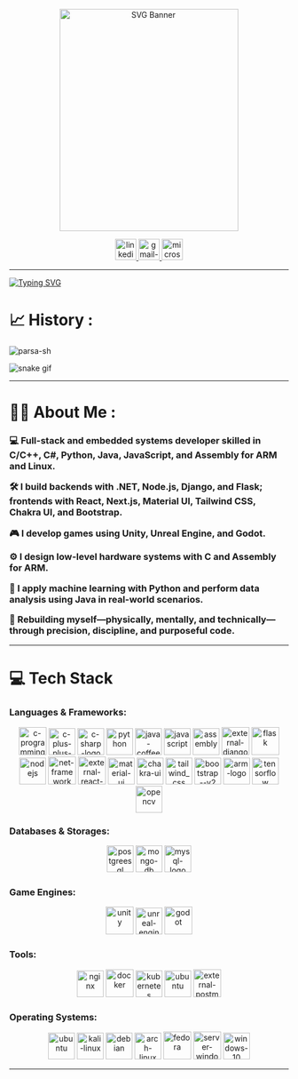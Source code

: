 <p align="center">
  <a href="https://github.com/Akshay090/svg-banners">
    <img src="https://svg-banners.vercel.app/api?type=typeWriter&text1=Write Code That Writes the Future.&width" alt="SVG Banner" width="80%" height="400px"/>
  </a>
</p>
<p align="center">
  <a href="www.linkedin.com/in/alimohammadnia">
   <img width="38" height="38" src="https://img.icons8.com/color/48/linkedin.png" alt="linkedin"/>
  </a>
  <a href="mailto:shahsavanparsa4@gmail.com">
    <img width="38" height="38" src="https://img.icons8.com/color/48/gmail-new.png" alt="gmail-new"/>
  </a>
 <a href="mailto:shahsavanparsa4@outlook.com" style="display:inline-flex; align-items:center; gap:8px; text-decoration:none;">
  <img width="38" height="38" src="https://img.icons8.com/color/48/microsoft-outlook-2019--v2.png" alt="microsoft-outlook-2019--v2"/>
</a>
</p>

---

[![Typing SVG](https://readme-typing-svg.demolab.com?font=Fira+Code&weight=300&duration=3000&pause=1000&width=800&height=70&lines=Hi+%F0%9F%91%8B+%2C+My+name+is+Parsa;I'm+Full-stack+%2C+Embedded-systems+%2C+Cybersecurity+engineer)](https://git.io/typing-svg)

# 📈 History :

<p align="left"> <img src="https://komarev.com/ghpvc/?username=parsa-sh&label=Profile%20views&color=0e75b6&style=flat" alt="parsa-sh" /> </p>

![snake gif](https://github.com/parsa-sh/parsa-sh/blob/output/github-contribution-grid-snake2.svg)

---

# 🧑‍💻 About Me :

<h3>

💻 Full-stack and embedded systems developer skilled in **C/C++**, **C#**, **Python**, **Java**, **JavaScript**, and **Assembly** for **ARM** and **Linux**.

🛠️ I build backends with **.NET**, **Node.js**, **Django**, and **Flask**; frontends with **React**, **Next.js**, **Material UI**, **Tailwind CSS**, **Chakra UI**, and **Bootstrap**.

🎮 I develop games using **Unity**, **Unreal Engine**, and **Godot**.

⚙️ I design low-level hardware systems with **C** and **Assembly** for **ARM**.

🧠 I apply machine learning with **Python** and perform data analysis using **Java** in real-world scenarios.

🧭 Rebuilding myself—physically, mentally, and technically—through precision, discipline, and purposeful code.

</h3>

---

# 💻 Tech Stack

### Languages & Frameworks:

<p align="center">
  <img width="50" height="50" src="https://img.icons8.com/fluency/50/c-programming.png" alt="c-programming"/>
  <img width="48" height="48" src="https://img.icons8.com/color/48/c-plus-plus-logo.png" alt="c-plus-plus-logo"/>
  <img width="48" height="48" src="https://img.icons8.com/color/48/c-sharp-logo.png" alt="c-sharp-logo"/>
  <img width="48" height="48" src="https://img.icons8.com/color/48/python.png" alt="python"/>
  <img width="48" height="48" src="https://img.icons8.com/color/48/java-coffee-cup-logo.png" alt="java-coffee-cup-logo"/>
  <img width="48" height="48" src="https://img.icons8.com/color/48/javascript.png" alt="javascript"/>
  <img width="48" height="48" src="https://img.icons8.com/color/48/assembly.png" alt="assembly"/>
  <img width="50" height="50" src="https://img.icons8.com/external-tal-revivo-filled-tal-revivo/50/external-django-a-high-level-python-web-framework-that-encourages-rapid-development-logo-filled-tal-revivo.png" alt="external-django-a-high-level-python-web-framework-that-encourages-rapid-development-logo-filled-tal-revivo"/>
  <img width="50" height="50" src="https://img.icons8.com/fluency/50/flask.png" alt="flask"/>
  <img width="48" height="48" src="https://img.icons8.com/color/48/nodejs.png" alt="nodejs"/>
  <img width="50" height="50" src="https://img.icons8.com/fluency/50/net-framework.png" alt="net-framework"/>
  <img width="50" height="50" src="https://img.icons8.com/external-tal-revivo-shadow-tal-revivo/50/external-react-a-javascript-library-for-building-user-interfaces-logo-shadow-tal-revivo.png" alt="external-react-a-javascript-library-for-building-user-interfaces-logo-shadow-tal-revivo"/>
  <img width="48" height="48" src="https://img.icons8.com/color/48/material-ui.png" alt="material-ui"/>
  <img width="48" height="48" src="https://img.icons8.com/color/48/chakra-ui.png" alt="chakra-ui"/>
  <img width="48" height="48" src="https://img.icons8.com/color/48/tailwind_css.png" alt="tailwind_css"/>
  <img width="48" height="48" src="https://img.icons8.com/color/48/bootstrap--v2.png" alt="bootstrap--v2"/>
  
  <img width="48" height="48" src="https://img.icons8.com/color/48/arm-logo.png" alt="arm-logo"/>
  <img width="48" height="48" src="https://img.icons8.com/color/48/tensorflow.png" alt="tensorflow"/>
  <img width="48" height="48" src="https://img.icons8.com/color/48/opencv.png" alt="opencv"/>
  
</p>

### Databases & Storages:

<p align="center">
  <img width="48" height="48" src="https://img.icons8.com/color/48/postgreesql.png" alt="postgreesql"/>
  <img width="48" height="48" src="https://img.icons8.com/color/48/mongo-db.png" alt="mongo-db"/>
  <img width="48" height="48" src="https://img.icons8.com/color/48/mysql-logo.png" alt="mysql-logo"/>
</p>

### Game Engines:

<p align="center">
  <img width="50" height="50" src="https://img.icons8.com/ios-filled/50/unity.png" alt="unity"/>
  <img width="48" height="48" src="https://img.icons8.com/color/48/unreal-engine.png" alt="unreal-engine"/>
  <img width="50" height="50" src="https://img.icons8.com/nolan/50/godot.png" alt="godot"/>
</p>

### Tools:

<p align="center">
  <img width="48" height="48" src="https://img.icons8.com/color/48/nginx.png" alt="nginx"/>
  <img width="50" height="50" src="https://img.icons8.com/fluency/50/docker.png" alt="docker"/>
  <img width="48" height="48" src="https://img.icons8.com/color/48/kubernetes.png" alt="kubernetes"/>
  <img width="48" height="48" src="https://img.icons8.com/color/48/ubuntu.png" alt="ubuntu"/>
  <img width="50" height="50" src="https://img.icons8.com/external-tal-revivo-color-tal-revivo/50/external-postman-is-the-only-complete-api-development-environment-logo-color-tal-revivo.png" alt="external-postman-is-the-only-complete-api-development-environment-logo-color-tal-revivo"/>
</p>

### Operating Systems:

<p align="center">
  <img width="48" height="48" src="https://img.icons8.com/color/48/ubuntu.png" alt="ubuntu"/>
  <img width="48" height="48" src="https://img.icons8.com/color/48/kali-linux.png" alt="kali-linux"/>
  <img width="48" height="48" src="https://img.icons8.com/color/48/debian.png" alt="debian"/>
  <img width="48" height="48" src="https://img.icons8.com/color/48/arch-linux.png" alt="arch-linux"/>
  <img width="50" height="50" src="https://img.icons8.com/fluency/50/fedora.png" alt="fedora"/>
  <img width="50" height="50" src="https://img.icons8.com/stickers/50/server-windows.png" alt="server-windows"/>
  <img width="48" height="48" src="https://img.icons8.com/color/48/windows-10.png" alt="windows-10"/>
</p>

---
